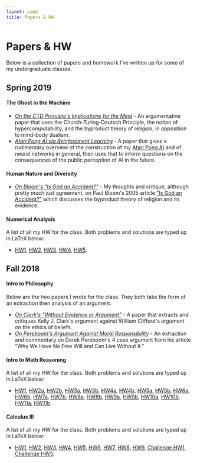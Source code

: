 ```yaml
---
layout: page
title: Papers & HW
---
```

# Papers & HW
Below is a collection of papers and homework I've written up for some of my undergraduate classes.

<!-- ## Table of Contents
* [Fall 2018](#fall-2018)
  * d -->

## Spring 2019

#### The Ghost in the Machine
- [*On the CTD Principle's Implications for the Mind*](\hw\Spring%202019\Ghost%20in%20Machine\ctdpaper\main.pdf) - An argumentative paper that uses the Church-Turing-Deutsch Principle, the notion of hypercomputability, and the byproduct theory of religion, in opposition to mind-body dualism.
- [*Atari Pong AI via Reinforcment Learning*](\hw\Spring%202019\Ghost%20in%20Machine\pongpaper\pongpaper.pdf) - A paper that gives a rudimentary overview of the construction of my [Atari Pong AI](\reinforcement-learning-pong) and of neural networks in general, then uses that to inform questions on the consequences of the public perception of AI in the future.

#### Human Nature and Diversity
- [*On Bloom's "Is God an Accident?"*](\hw\Spring%202019\humannaturepaper\paper.pdf) - My thoughts and critique, although pretty much just agreement, on Paul Bloom's 2005 article ["Is God an Accident?"](https://www.theatlantic.com/magazine/archive/2005/12/is-god-an-accident/304425/) which discusses the byproduct theory of religion and its evidence.

#### Numerical Analysis
A list of all my HW for the class. Both problems and solutions are typed up in LaTeX below:

- [HW1](\hw\Spring%202019\Num%20Analysis\hw1\hw1.pdf), [HW2](\hw\Spring%202019\Num%20Analysis\hw2\hw2.pdf), [HW3](\hw\Spring%202019\Num%20Analysis\hw3\hw3.pdf), [HW4](\hw\Spring%202019\Num%20Analysis\hw4\hw4.pdf), [HW5](\hw\Spring%202019\Num%20Analysis\hw5\hw5.pdf).

## Fall 2018

#### Intro to Philosophy
Below are the two papers I wrote for the class. They both take the form of an extraction then analysis of an argument.
- [*On Clark's "Without Evidence or Argument"*](\hw\Fall%202018\Intro%20to%20Philosophy\philosophypaper1.pdf) - A paper that extracts and critiques Kelly J. Clark's argument against William Clifford's argument on the ethics of beliefs.
- [*On Pereboom's Argument Against Moral Responsibility*](\hw\Fall%202018\Intro%20to%20Philosophy\philosophypaper2.pdf) - An extraction and commentary on Derek Pereboom's 4 case argument from his article "Why We Have No Free Will and Can Live Without It."

#### Intro to Math Reasoning
A list of all my HW for the class. Both problems and solutions are typed up in LaTeX below:

- [HW1](\hw\Fall%202018\Math%20Reasoning\PDFs\mathreasonhw1.pdf), [HW2a](\hw\Fall%202018\Math%20Reasoning\PDFs\mathreasonhw2a.pdf), [HW2b](\hw\Fall%202018\Math%20Reasoning\PDFs\mathreasonhw2b.pdf), [HW3a](\hw\Fall%202018\Math%20Reasoning\PDFs\mathreasonhw3a.pdf), [HW3b](\hw\Fall%202018\Math%20Reasoning\PDFs\mathreasonhw3b.pdf), [HW4a](\hw\Fall%202018\Math%20Reasoning\PDFs\mathreasonhw.pdf), [HW4b](\hw\Fall%202018\Math%20Reasoning\PDFs\mathreasonhw.pdf), [HW5a](\hw\Fall%202018\Math%20Reasoning\PDFs\mathreasonhw5a.pdf), [HW5b](\hw\Fall%202018\Math%20Reasoning\PDFs\mathreasonhw5b.pdf), [HW6a](\hw\Fall%202018\Math%20Reasoning\PDFs\mathreasonhw6a.pdf), [HW6b](\hw\Fall%202018\Math%20Reasoning\PDFs\mathreasonhw6b.pdf), [HW7a](\hw\Fall%202018\Math%20Reasoning\PDFs\mathreasonhw7a.pdf), [HW7b](\hw\Fall%202018\Math%20Reasoning\PDFs\mathreasonhw7b.pdf), [HW8a](\hw\Fall%202018\Math%20Reasoning\PDFs\mathreasonhw8a.pdf), [HW8b](\hw\Fall%202018\Math%20Reasoning\PDFs\mathreasonhw8b.pdf), [HW9a](\hw\Fall%202018\Math%20Reasoning\PDFs\mathreasonhw9a.pdf), [HW9b](\hw\Fall%202018\Math%20Reasoning\PDFs\mathreasonhw9b.pdf), [HW10a](\hw\Fall%202018\Math%20Reasoning\PDFs\mathreasonhw10a.pdf), [HW10b](\hw\Fall%202018\Math%20Reasoning\PDFs\mathreasonhw10b.pdf), [HW11a](\hw\Fall%202018\Math%20Reasoning\PDFs\mathreasonhw11a.pdf), [HW11b](\hw\Fall%202018\Math%20Reasoning\PDFs\mathreasonhw11b.pdf).

<!-- #### Intro to Cognitive Science -->

#### Calculus III
A list of all my HW for the class. Both problems and solutions are typed up in LaTeX below:

- [HW1](\hw\Fall%202018\Calculus%20III\PDFs\calc3hw1.pdf),  [HW2](\hw\Fall%202018\Calculus%20III\PDFs\calc3hw2.pdf), [HW3](\hw\Fall%202018\Calculus%20III\PDFs\calc3hw3.pdf), [HW4](\hw\Fall%202018\Calculus%20III\PDFs\calc3hw4.pdf), [HW5](\hw\Fall%202018\Calculus%20III\PDFs\calc3hw5.pdf), [HW6](\hw\Fall%202018\Calculus%20III\PDFs\calc3hw6.pdf), [HW7](\hw\Fall%202018\Calculus%20III\PDFs\calc3hw7.pdf), [HW8](\hw\Fall%202018\Calculus%20III\PDFs\calc3hw8.pdf), [HW9](\hw\Fall%202018\Calculus%20III\PDFs\calc3hw9.pdf), [Challenge HW1](\hw\Fall%202018\Calculus%20III\PDFs\calc3challengehw1.pdf), [Challenge HW3](\hw\Fall%202018\Calculus%20III\PDFs\calc3challengehw3.pdf).

